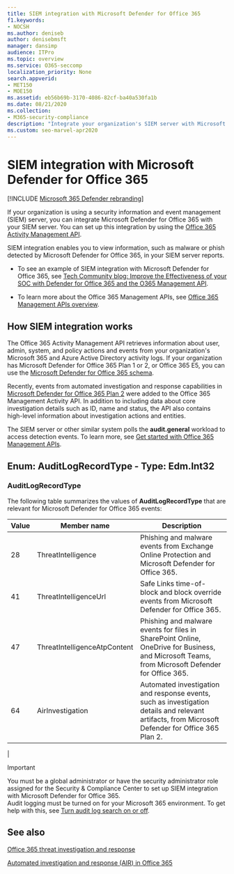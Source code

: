 ```yaml
---
title: SIEM integration with Microsoft Defender for Office 365
f1.keywords:
- NOCSH
ms.author: deniseb
author: denisebmsft
manager: dansimp
audience: ITPro
ms.topic: overview
ms.service: O365-seccomp
localization_priority: None
search.appverid:
- MET150
- MOE150
ms.assetid: eb56b69b-3170-4086-82cf-ba40a530fa1b
ms.date: 08/21/2020
ms.collection:
- M365-security-compliance
description: "Integrate your organization's SIEM server with Microsoft Defender for Office 365 and related threat events in the Office 365 Activity Management API."
ms.custom: seo-marvel-apr2020
---
```


# SIEM integration with Microsoft Defender for Office 365

[!INCLUDE [Microsoft 365 Defender rebranding](../includes/microsoft-defender-for-office.md)]


If your organization is using a security information and event management (SIEM) server, you can integrate Microsoft Defender for Office 365 with your SIEM server. You can set up this integration by using the [Office 365 Activity Management API](https://docs.microsoft.com/office/office-365-management-api/office-365-management-activity-api-reference).

SIEM integration enables you to view information, such as malware or phish detected by Microsoft Defender for Office 365, in your SIEM server reports.

- To see an example of SIEM integration with Microsoft Defender for Office 365, see [Tech Community blog: Improve the Effectiveness of your SOC with Defender for Office 365 and the O365 Management API](https://techcommunity.microsoft.com/t5/microsoft-security-and/improve-the-effectiveness-of-your-soc-with-office-365-atp-and/ba-p/1525185).

- To learn more about the Office 365 Management APIs, see [Office 365 Management APIs overview](https://docs.microsoft.com/office/office-365-management-api/office-365-management-apis-overview).

## How SIEM integration works

The Office 365 Activity Management API retrieves information about user, admin, system, and policy actions and events from your organization's Microsoft 365 and Azure Active Directory activity logs. If your organization has Microsoft Defender for Office 365 Plan 1 or 2, or Office 365 E5, you can use the [Microsoft Defender for Office 365 schema](https://docs.microsoft.com/office/office-365-management-api/office-365-management-activity-api-schema#office-365-advanced-threat-protection-and-threat-investigation-and-response-schema).

Recently, events from automated investigation and response capabilities in [Microsoft Defender for Office 365 Plan 2](office-365-atp.md#microsoft-defender-for-office-365-plan-1-and-plan-2) were added to the Office 365 Management Activity API. In addition to including data about core investigation details such as ID, name and status, the API also contains high-level information about investigation actions and entities.

The SIEM server or other similar system polls the **audit.general** workload to access detection events. To learn more, see [Get started with Office 365 Management APIs](https://docs.microsoft.com/office/office-365-management-api/get-started-with-office-365-management-apis).

## Enum: AuditLogRecordType - Type: Edm.Int32

### AuditLogRecordType

The following table summarizes the values of **AuditLogRecordType** that are relevant for Microsoft Defender for Office 365 events:

|Value|Member name|Description|
|---|---|---|
|28|ThreatIntelligence|Phishing and malware events from Exchange Online Protection and Microsoft Defender for Office 365.|
|41|ThreatIntelligenceUrl|Safe Links time-of-block and block override events from Microsoft Defender for Office 365.|
|47|ThreatIntelligenceAtpContent|Phishing and malware events for files in SharePoint Online, OneDrive for Business, and Microsoft Teams, from Microsoft Defender for Office 365.|
|64|AirInvestigation|Automated investigation and response events, such as investigation details and relevant artifacts, from Microsoft Defender for Office 365 Plan 2.|
|

> [!IMPORTANT]
> You must be a global administrator or have the security administrator role assigned for the Security & Compliance Center to set up SIEM integration with Microsoft Defender for Office 365.<br/>Audit logging must be turned on for your Microsoft 365 environment. To get help with this, see [Turn audit log search on or off](../../compliance/turn-audit-log-search-on-or-off.md).

## See also

[Office 365 threat investigation and response](office-365-ti.md)

[Automated investigation and response (AIR) in Office 365](automated-investigation-response-office.md)

